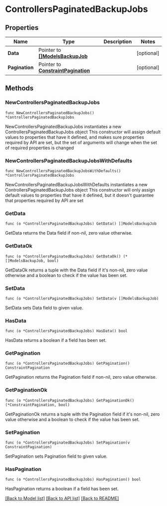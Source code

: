 # ControllersPaginatedBackupJobs

## Properties

Name | Type | Description | Notes
------------ | ------------- | ------------- | -------------
**Data** | Pointer to [**[]ModelsBackupJob**](ModelsBackupJob.md) |  | [optional] 
**Pagination** | Pointer to [**ConstraintPagination**](ConstraintPagination.md) |  | [optional] 

## Methods

### NewControllersPaginatedBackupJobs

`func NewControllersPaginatedBackupJobs() *ControllersPaginatedBackupJobs`

NewControllersPaginatedBackupJobs instantiates a new ControllersPaginatedBackupJobs object
This constructor will assign default values to properties that have it defined,
and makes sure properties required by API are set, but the set of arguments
will change when the set of required properties is changed

### NewControllersPaginatedBackupJobsWithDefaults

`func NewControllersPaginatedBackupJobsWithDefaults() *ControllersPaginatedBackupJobs`

NewControllersPaginatedBackupJobsWithDefaults instantiates a new ControllersPaginatedBackupJobs object
This constructor will only assign default values to properties that have it defined,
but it doesn't guarantee that properties required by API are set

### GetData

`func (o *ControllersPaginatedBackupJobs) GetData() []ModelsBackupJob`

GetData returns the Data field if non-nil, zero value otherwise.

### GetDataOk

`func (o *ControllersPaginatedBackupJobs) GetDataOk() (*[]ModelsBackupJob, bool)`

GetDataOk returns a tuple with the Data field if it's non-nil, zero value otherwise
and a boolean to check if the value has been set.

### SetData

`func (o *ControllersPaginatedBackupJobs) SetData(v []ModelsBackupJob)`

SetData sets Data field to given value.

### HasData

`func (o *ControllersPaginatedBackupJobs) HasData() bool`

HasData returns a boolean if a field has been set.

### GetPagination

`func (o *ControllersPaginatedBackupJobs) GetPagination() ConstraintPagination`

GetPagination returns the Pagination field if non-nil, zero value otherwise.

### GetPaginationOk

`func (o *ControllersPaginatedBackupJobs) GetPaginationOk() (*ConstraintPagination, bool)`

GetPaginationOk returns a tuple with the Pagination field if it's non-nil, zero value otherwise
and a boolean to check if the value has been set.

### SetPagination

`func (o *ControllersPaginatedBackupJobs) SetPagination(v ConstraintPagination)`

SetPagination sets Pagination field to given value.

### HasPagination

`func (o *ControllersPaginatedBackupJobs) HasPagination() bool`

HasPagination returns a boolean if a field has been set.


[[Back to Model list]](../README.md#documentation-for-models) [[Back to API list]](../README.md#documentation-for-api-endpoints) [[Back to README]](../README.md)


